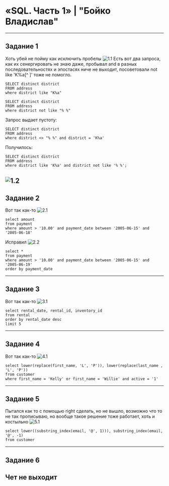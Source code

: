 # «SQL. Часть 1» | "Бойко Владислав"
---
## Задание 1
Хоть убей не пойму как исключить пробелы
![1.1](img/1.1.png)
Есть вот два запроса, как их сенергировать не знаю даже, пробывал and в разных последовательностях и эпостасях ниче не выходит, посоветовали not like 'K%a[^ ]' тоже не помогло.
```mysql
SELECT distinct district
FROM address
where district like "K%a"
```
```mysql
SELECT distinct district
FROM address
where district not like "% %"
```
Запрос выдает пустоту: 
```mysql
SELECT distinct district
FROM address
where district <> "% %" and district = 'K%a'
```
Получилось:
```mysql
SELECT distinct district
FROM address
where district like 'K%a' and district not like '% %';
```
![1.2](img/1.2.png)
---
## Задание 2
Вот так как-то
![2.1](img/2.1.png)
```mysql
select amount
from payment 
where amount > '10.00' and payment_date between '2005-06-15' and '2005-06-18'
```
Исправил
![2.2](img/2.2.png)
```mysql
select *
from payment 
where amount > '10.00' and payment_date between '2005-06-15' and '2005-06-19'
order by payment_date 
```
---
## Задание 3
Вот так как-то
![3.1](img/3.1.png)
```mysql
select rental_date, rental_id, inventory_id 
from rental	
order by rental_date desc
limit 5
```
---
## Задание 4
Вот так как-то
![4.1](img/4.1.png)
```mysql
select lower(replace(first_name, 'L', 'P')), lower(replace(last_name , 'L', 'P'))  
from customer
where first_name = 'Kelly' or first_name = 'Willie' and active = '1'
```
---
## Задание 5
Пытался как то с помощью right сделать, но не вышло, возможно что то не так прописываю, но вообще такое решение тоже работает, хоть и костыльно
![5.1](img/5.1.png)
```mysql
select lower((substring_index(email, '@', 1))), substring_index(email, '@', -1)
from customer 
```
---
## Задание 6
Чет не выходит
---  